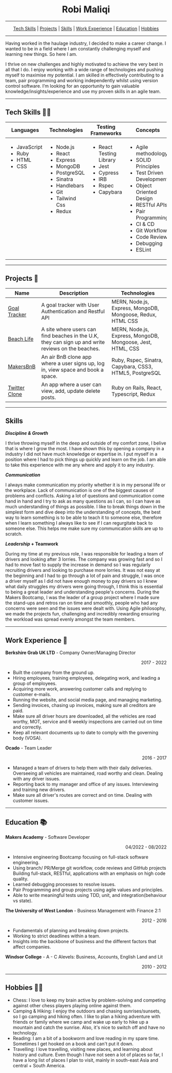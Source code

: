 <div align="center">

# Robi Maliqi

---

</div>
 <div align="center"> 
    <a href="#techskills">Tech Skills</a> | 
    <a href="#projects">Projects</a> |
    <a href="#skills">Skills</a> |
    <a href="#work-experience">Work Experience</a> |
    <a href="#education">Education</a> |
    <a href="#hobbies">Hobbies</a> 
 </div>

---

<p align="justify">

Having worked in the haulage industry, I decided to make a career change. I wanted to be in a field where I am constantly challenging myself and learning new things. So here I am.

I thrive on new challenges and highly motivated to achieve the very best in all that I do. I enjoy working with a wide range of technologies and pushing myself to maximise my potential. I am skilled in effectively contributing to a team, pair programming and working independently whilst using version control software. I’m looking for an opportunity to gain valuable knowledge/insights/experience and use my proven skills in an agile team.

</p>

---

<a name="techskills"></a>

## Tech Skills 🧑‍💻

<table>
  <thead>
    <tr>
      <th>Languages</th>
      <th>Technologies</th>
      <th>Testing Frameworks</th>
      <th>Concepts</th>
      <th>Other</th>
    </tr>
  </thead>
  <tbody>
    <tr VALIGN=TOP>
      <td>
        <ul>
          <li>JavaScript</li>
          <li>Ruby</li>
          <li>HTML</li>
          <li>CSS</li>
        </ul>
      </td>
      <td>
        <ul>
          <li>Node.js</li>
          <li>React</li>
          <li>Express</li>
          <li>MongoDB</li>
          <li>PostgreSQL</li>
          <li>Sinatra</li>
          <li>Handlebars</li>
          <li>Git</li>
          <li>Tailwind Css</li>
          <li>Redux</li>
        </ul>
      </td>
      <td>
        <ul>
          <li>React Testing Library</li>
          <li>Jest</li>
          <li>Cypress</li>
          <li>IRB</li>
          <li>Rspec</li>
          <li>Capybara</li>
        </ul>
      </td>
      <td>
        <ul>
          <li>Agile methodology</li>
          <li>SOLID Principles</li>
          <li>Test Driven Development</li>
          <li>Object Oriented Design</li>
          <li>RESTful APIs</li>
          <li>Pair Programming</li>
          <li>CI & CD</li>
          <li>Git Workflow</li>
          <li>Code Review</li>
          <li>Debugging</li>
          <li>ESLint</li>
        </ul>
      </td>
      <td>
       <ul>
      <li>Notion</li>
      <li>Canva</li>
      <li>Slack</li>
      <li>Zoom</li>
      <li>Figma</li>
      </ul>
      </td>
    </tr>
  </tbody>
</table>

---

<a name="projects"></a>

## Projects 🤖

| Name                                                                                          | Description                                                                                        | Technologies                                               |
| --------------------------------------------------------------------------------------------- | -------------------------------------------------------------------------------------------------- | ---------------------------------------------------------- |
| [Goal Tracker](https://github.com/robimaliqi/Goal-Tracker-With-User-Authenication-Mern-Stack) | A goal tracker with User Authentication and Restful API                                            | MERN, Node.js, Express, MongoDB, Mongoose, Redux, HTML CSS |
| [Beach Life](https://github.com/AKCDNG/acebook-MakeBook)                                      | A site where users can find beaches in the U.K, they can sign up and write reviews on the beaches. | MERN, Node.js, Express, MongoDB, Mongoose, Jest, HTML, CSS |
| [MakersBnB](https://github.com/AKCDNG/MakersBnB)                                              | An air BnB clone app where a user signs up, log in, view space and book a space.                   | Ruby, Rspec, Sinatra, Capybara, CSS3, HTML5, PostgreSQL    |
| [Twitter Clone](https://github.com/AKCDNG/MakersBnB)                                          | An app where a user can view, add, update delete posts.                                            | Ruby on Rails, React, Typescript, Redux                    |

---

<a name="Skills"></a>

## Skills

<p align="justify">

**_Discipline & Growth_**

I thrive throwing myself in the deep and outside of my comfort zone, I belive that is where I grow the most. I have shown this by opening a company in a industry I did not have much knowledge or expertise in. I put myself in a position where I had to pick things up quickly and learn on the job. I am able to take this experience with me any where and apply it to any industry.

**_Communication_**

I always make communication my priority whether it is in my personal life or the workplace. Lack of communication is one of the biggest causes of problems and conflicts. Asking a lot of questions and communication come hand in hand and I try to ask as many questions as I can, so I can have as much understanding of things as possible. I like to break things down in the simplest form and dive deep into the understanding of concepts, the best way to learn something is to be able to teach it to someone else, therefore when I learn something I always like to see if I can regurgitate back to someone else. This helps me make sure my communication skills are up to scratch.

**_Leadership_ + Teamwork**

During my time at my previous role, I was responsible for leading a team of drivers and looking after 3 lorries. The company was growing fast and so I had to move fast to supply the increase in demand so I was regularly recruiting drivers and looking to purchase more lorries. It was not easy at the beginning and I had to go through a lot of pain and struggle, I was once a driver myself as I did not have enough money to pay drivers so I knew what daily struggles my drivers were going through, I think this is essential to being a great leader and understanding people's concerns. During the Makers Bootcamp, I was the leader of a group project where I made sure the stand-ups and retros ran on time and smoothly, people who had any concerns were seen and the issues were dealt with. Using Agile philosophy, we made the projects fun, challenging and incredibly rewarding ensuring the workload was spread evenly amongst the team members.

---

## Work Experience 📄

**Berkshire Grab UK LTD** - Company Owner/Managing Director

<div align="right">2017 - 2022</div>

- Built the company from the ground up.
- Hiring employees, training employees, delegating work, and leading a group of employees.
- Acquiring more work, answering customer calls and replying to customer e-mails.
- Running the website, and social media page, and managing marketing.
- Sending invoices, chasing up invoices, making sure all creditors are paid.
- Make sure all driver hours are downloaded, all the vehicles are road worthy, MOT, service and 6 weekly inspections are carried out on time and correctly.
- Keep all relevant documents up to date to comply with the governing body (VOSA).
  <br>

**Ocado** - Team Leader

<div align="right">2016 - 2017</div>

- Managed a team of drivers to help them with their daily deliveries. Overseeing all vehicles are maintained, road worthy and clean. Dealing with any driver issues.
- Reporting back to my manager and office of any issues. Interviewing and training new drivers.
- Make sure all driver's routes are correct and on time. Dealing with customer issues.

---

<a name="education"></a>

## Education 📚

**Makers Academy** - Software Developer

<div align="right">04/2022 - 08/2022</div>

- Intensive engineering Bootcamp focusing on full-stack software engineering.
- Using branch/ PR/Merge git workflow, code reviews and GitHub projects Building full-stack, RESTful, applications with an emphasis on high code quality.
- Learned debugging processes to resolve issues.
- Pair Programming and group projects using agile values and principles.
- Able to write meaningful tests using TDD, unit, and integration(behaviour vs state).
  <br>

**The University of West London** - Business Management with Finance 2:1

<div align="right">2012 - 2016</div>

- Fundamentals of planning and breaking down projects.
- Working to strict deadlines within a team.
- Insights into the backbone of business and the different factors that affect companies.

**Windsor College** - A - C Alevels: Business, Accounts, English Land and Lit

<div align="right">2010 - 2012</div>

---

<a name="Hobbies"></a>

## Hobbies 🏋️‍♂️

- Chess:
  I love to keep my brain active by problem-solving and competing against other chess players playing online against them.
- Camping & Hiking:
  I enjoy the outdoors and chasing sunrises/sunsets, so I go camping and hiking often. I like to plan a hiking adventure with friends or family where we camp and wake up early to hike up a mountain and catch the sunrise. Also, it's nice to switch off and have no technology.
- Reading:
  I am a bit of a bookworm and love reading in my spare time. Sometimes I get hooked on a book and can't put it down.
- Travelling:
  I love travelling, visiting new places, and learning about history and culture. Even though I have not seen a lot of places so far, I have a long list of places I plan to visit, mainly in south-east Asia and central + South America.
